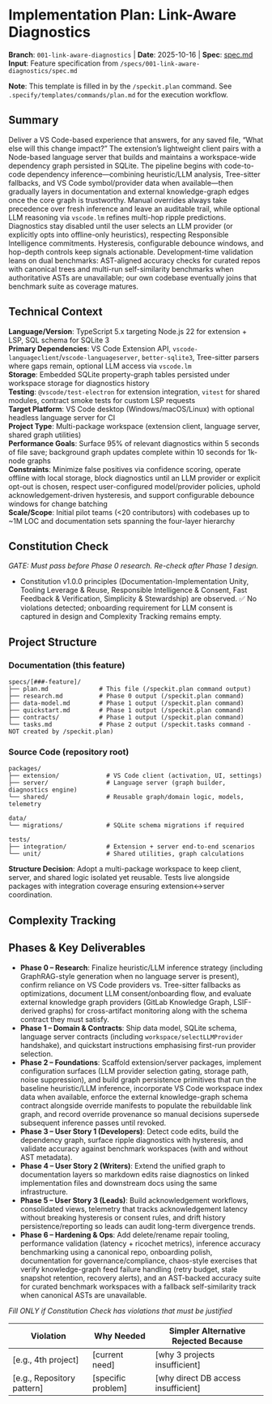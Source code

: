 # Implementation Plan: Link-Aware Diagnostics

**Branch**: `001-link-aware-diagnostics` | **Date**: 2025-10-16 | **Spec**: [spec.md](./spec.md)
**Input**: Feature specification from `/specs/001-link-aware-diagnostics/spec.md`

**Note**: This template is filled in by the `/speckit.plan` command. See `.specify/templates/commands/plan.md` for the execution workflow.

## Summary

Deliver a VS Code-based experience that answers, for any saved file, “What else will this change impact?” The extension’s lightweight client pairs with a Node-based language server that builds and maintains a workspace-wide dependency graph persisted in SQLite. The pipeline begins with code-to-code dependency inference—combining heuristic/LLM analysis, Tree-sitter fallbacks, and VS Code symbol/provider data when available—then gradually layers in documentation and external knowledge-graph edges once the core graph is trustworthy. Manual overrides always take precedence over fresh inference and leave an auditable trail, while optional LLM reasoning via `vscode.lm` refines multi-hop ripple predictions. Diagnostics stay disabled until the user selects an LLM provider (or explicitly opts into offline-only heuristics), respecting Responsible Intelligence commitments. Hysteresis, configurable debounce windows, and hop-depth controls keep signals actionable. Development-time validation leans on dual benchmarks: AST-aligned accuracy checks for curated repos with canonical trees and multi-run self-similarity benchmarks when authoritative ASTs are unavailable; our own codebase eventually joins that benchmark suite as coverage matures.

## Technical Context

<!--
  ACTION REQUIRED: Replace the content in this section with the technical details
  for the project. The structure here is presented in advisory capacity to guide
  the iteration process.
-->

**Language/Version**: TypeScript 5.x targeting Node.js 22 for extension + LSP, SQL schema for SQLite 3  
**Primary Dependencies**: VS Code Extension API, `vscode-languageclient`/`vscode-languageserver`, `better-sqlite3`, Tree-sitter parsers where gaps remain, optional LLM access via `vscode.lm`  
**Storage**: Embedded SQLite property-graph tables persisted under workspace storage for diagnostics history  
**Testing**: `@vscode/test-electron` for extension integration, `vitest` for shared modules, contract smoke tests for custom LSP requests  
**Target Platform**: VS Code desktop (Windows/macOS/Linux) with optional headless language server for CI  
**Project Type**: Multi-package workspace (extension client, language server, shared graph utilities)  
**Performance Goals**: Surface 95% of relevant diagnostics within 5 seconds of file save; background graph updates complete within 10 seconds for 1k-node graphs  
**Constraints**: Minimize false positives via confidence scoring, operate offline with local storage, block diagnostics until an LLM provider or explicit opt-out is chosen, respect user-configured model/provider policies, uphold acknowledgement-driven hysteresis, and support configurable debounce windows for change batching  
**Scale/Scope**: Initial pilot teams (<20 contributors) with codebases up to ~1M LOC and documentation sets spanning the four-layer hierarchy

## Constitution Check

*GATE: Must pass before Phase 0 research. Re-check after Phase 1 design.*

- Constitution v1.0.0 principles (Documentation-Implementation Unity, Tooling Leverage & Reuse, Responsible Intelligence & Consent, Fast Feedback & Verification, Simplicity & Stewardship) are observed. ✅ No violations detected; onboarding requirement for LLM consent is captured in design and Complexity Tracking remains empty.

## Project Structure

### Documentation (this feature)

```
specs/[###-feature]/
├── plan.md              # This file (/speckit.plan command output)
├── research.md          # Phase 0 output (/speckit.plan command)
├── data-model.md        # Phase 1 output (/speckit.plan command)
├── quickstart.md        # Phase 1 output (/speckit.plan command)
├── contracts/           # Phase 1 output (/speckit.plan command)
└── tasks.md             # Phase 2 output (/speckit.tasks command - NOT created by /speckit.plan)
```

### Source Code (repository root)
<!--
  ACTION REQUIRED: Replace the placeholder tree below with the concrete layout
  for this feature. Delete unused options and expand the chosen structure with
  real paths (e.g., apps/admin, packages/something). The delivered plan must
  not include Option labels.
-->

```
packages/
├── extension/             # VS Code client (activation, UI, settings)
├── server/                # Language server (graph builder, diagnostics engine)
└── shared/                # Reusable graph/domain logic, models, telemetry

data/
└── migrations/            # SQLite schema migrations if required

tests/
├── integration/           # Extension + server end-to-end scenarios
└── unit/                  # Shared utilities, graph calculations
```

**Structure Decision**: Adopt a multi-package workspace to keep client, server, and shared logic isolated yet reusable. Tests live alongside packages with integration coverage ensuring extension↔server coordination.

## Complexity Tracking

## Phases & Key Deliverables

- **Phase 0 – Research**: Finalize heuristic/LLM inference strategy (including GraphRAG-style generation when no language server is present), confirm reliance on VS Code providers vs. Tree-sitter fallbacks as optimizations, document LLM consent/onboarding flow, and evaluate external knowledge graph providers (GitLab Knowledge Graph, LSIF-derived graphs) for cross-artifact monitoring along with the schema contract they must satisfy.
- **Phase 1 – Domain & Contracts**: Ship data model, SQLite schema, language server contracts (including `workspace/selectLLMProvider` handshake), and quickstart instructions emphasising first-run provider selection.
- **Phase 2 – Foundations**: Scaffold extension/server packages, implement configuration surfaces (LLM provider selection gating, storage path, noise suppression), and build graph persistence primitives that run the baseline heuristic/LLM inference, incorporate VS Code workspace index data when available, enforce the external knowledge-graph schema contract alongside override manifests to populate the rebuildable link graph, and record override provenance so manual decisions supersede subsequent inference passes until revoked.
- **Phase 3 – User Story 1 (Developers)**: Detect code edits, build the dependency graph, surface ripple diagnostics with hysteresis, and validate accuracy against benchmark workspaces (with and without AST metadata).
- **Phase 4 – User Story 2 (Writers)**: Extend the unified graph to documentation layers so markdown edits raise diagnostics on linked implementation files and downstream docs using the same infrastructure.
- **Phase 5 – User Story 3 (Leads)**: Build acknowledgement workflows, consolidated views, telemetry that tracks acknowledgement latency without breaking hysteresis or consent rules, and drift history persistence/reporting so leads can audit long-term divergence trends.
- **Phase 6 – Hardening & Ops**: Add delete/rename repair tooling, performance validation (latency + ricochet metrics), inference accuracy benchmarking using a canonical repo, onboarding polish, documentation for governance/compliance, chaos-style exercises that verify knowledge-graph feed failure handling (retry budget, stale snapshot retention, recovery alerts), and an AST-backed accuracy suite for curated benchmark workspaces with a fallback self-similarity track when canonical ASTs are unavailable.

*Fill ONLY if Constitution Check has violations that must be justified*

| Violation | Why Needed | Simpler Alternative Rejected Because |
|-----------|------------|-------------------------------------|
| [e.g., 4th project] | [current need] | [why 3 projects insufficient] |
| [e.g., Repository pattern] | [specific problem] | [why direct DB access insufficient] |

